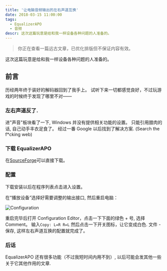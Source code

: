 ```yaml
---
title: '让电脑音频输出的左右声道互换'
date: 2018-03-15 11:00:00
tags:
  - EqualizerAPO
  - 音频
descr: 这次这篇玩意是给和我一样设备各种问题的人准备的。
---
```


> 你正在查看一篇远古文章，已优化排版但不保证内容有效。

这次这篇玩意是给和我一样设备各种问题的人准备的。

## 前言

历经两年终于装好的解码器回到了我手上。
试听下来一切都感觉良好，不过玩游戏的时候终于发现了哪里不对——

### 左右声道反了.

进"声音"板块看了一下, Windows 并没有提供相关功能的设置。
只能引用腊肉的话, 自己动手丰衣足食了。
经过一番 Google 以后找到了解决方案. (Search the f\*cking web)

### 下载 EqualizerAPO

在[SourceForge](https://sourceforge.net/projects/equalizerapo/)可以直接下载。

### 配置

下载安装以后在程序列表点击进入设置。

在“播放设备”选择好需要调整的输出接口, 然后重启电脑：

<img src="https://kwaa.dev/archives/equalizerapo-lr/1.webp" alt="Configuration" />

重启完毕后打开 Configuration Editor，点击一下下面的绿色 + 号, 选择 Comment。
输入`Copy: L=R R=L` 然后点击一下开关图标，让它变成白色.
文件 - 保存, 这样左右声道互换的配置就完成了。

### 后话

EqualizerAPO 还有很多功能（不过我短时间内用不到）, 以后可能会发其他一些关于它其他作用的文章.
